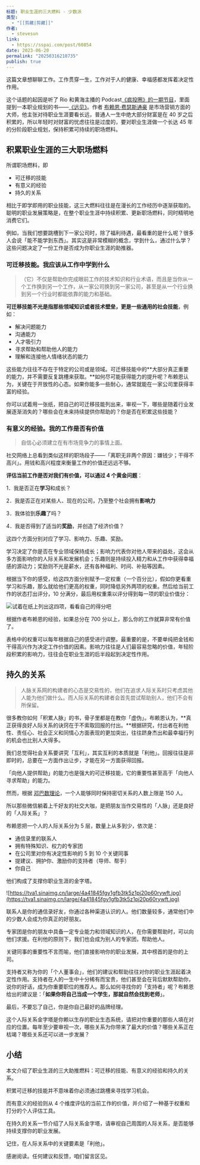 ```yaml
---
标题: 职业生涯的三大燃料 - 少数派
类型:
  - "[[剪藏|剪藏]]"
作者:
  - stevesun
link:
  - https://sspai.com/post/60854
date: 2023-06-20
permalink: "20250316210735"
publish: true
---
```

  
这篇文章想聊聊工作。工作贯穿一生，工作对于人的健康、幸福感都发挥着决定性作用。  
  
这个话题的起因是听了 Rio 和黄海主播的 Podcast[《疯投圈》的一期节目](https://sspai.com/link?target=https%3A%2F%2Fcrazy.capital%2F44)，里面提到一本职业规划的书——[《远见》](https://book.douban.com/subject/27609489/)。作者 [布赖恩·费瑟斯通豪](https://book.douban.com/subject%5Fsearch?search%5Ftext=%E5%B8%83%E8%B5%96%E6%81%A9%C2%B7%E8%B4%B9%E7%91%9F%E6%96%AF%E9%80%9A%E8%B1%AA) 是市场营销方面的大师，他主张对待职业生涯要看长远，普通人一生中绝大部分财富是在 40 岁之后积累的，所以年轻时对财富的忧虑往往是过度的，要对职业生涯做一个长达 45 年的分阶段职业规划，保持积累可持续的职场燃料。  
  
## 积累职业生涯的三大职场燃料  
  
所谓职场燃料，即  
  
- 可迁移的技能  
- 有意义的经验  
- 持久的关系  
  
相比于即学即用的职业技能，这三大燃料往往是在漫长的工作经历中逐渐获取的。聪明的职业发展策略是，在整个职业生涯中持续积累、更新职场燃料，同时精明地消费它们。  
  
例如，当我们想要跳槽到下一家公司时，除了福利待遇，最看重的是什么呢？很多人会说「能不能学到东西」。其实这是非常模糊的概念，学到什么，通过什么学？这些问题决定了一份工作是否成为你职业生涯的助推器。  
  
### 可迁移技能。我应该从工作中学到什么  
  
> （它）不仅是帮助你完成眼前工作的技术知识和行业术语，而且是当你从一个工作换到另一个工作，从一家公司换到另一家公司，甚至是从一个行业换到另一个行业时都能依靠的能力和基础。  
  
**可迁移技能不光是指那些领域知识或者技术壁垒，更是一些通用的社会技能**，例如：  
  
- 解决问题能力  
- 沟通能力  
- 人才吸引力  
- 寻求帮助和帮助他人的能力  
- 理解和连接他人情绪状态的能力  
  
这些能力往往不存在于特定的公司或是领域。可迁移技能中的**大部分真正重要的能力，并不需要反复跳槽来获取。**如何尽可能获得能力的提升呢？布赖恩认为，关键在于开放性的心态。如果你能多一些耐心，通常就能在一家公司里获得丰富的经验。  
  
你可以试着用一张纸，把自己的可迁移技能列出来，审视一下，哪些是随着行业发展逐渐消失的？哪些会在未来持续提供你帮助的？你是否在积累这些技能？  
  
### 有意义的经验。我的工作是否有价值  
  
> 自信心必须建立在有市场竞争力的事情上面。  
  
社交网络上总看到类似这样的职场段子——「离职无非两个原因：嫌钱少；干得不高兴」。用钱和高兴程度来衡量工作的价值还远远不够。  
  
**评估当前工作是否对我们有价值，可以通过 4 个黄金问题**：  
  
1．我是否正在**学习**和成长？  
  
2．我是否正在对某些人、现在的公司，乃至整个社会拥有**影响力**  
  
3．我体验到**乐趣**了吗？  
  
4．我是否得到了适当的**奖励**，并创造了经济价值？  
  
这四个方面分别对应了学习、影响力、乐趣、奖励。  
  
学习决定了你是否在专业领域保持成长；影响力代表你对他人带来的益处，这会从多方面影响你的人际关系和发展机会；乐趣则是持续投入精力和从工作中获得幸福感的源动力；奖励则不光是薪水，还有各种福利、时间、补贴等因素。  
  
根据当下你的感受，给这四方面分别赋予一定权重（一个百分比），假如你更看重学习和乐趣，那么就给他们更高的权重，同时降低另外两项的权重。然后给当前工作的状态打出评分，10 分满分，最后用权重乘以评分得到每一项的职业价值分：  
  
![试着在纸上列出这四项，看看自己的得分吧](https://tva1.sinaimg.cn/large/4a41845fgy1gfb2tptkq6j218i0d8gn3.jpg)  
  
根据作者布赖恩的经验，如果总分在 700 分以上，那么你的工作就算非常有价值了。  
  
表格中的权重可以每年根据自己的感受进行调整。最重要的是，不要单纯把金钱和干得高兴作为决定工作价值的因素。影响力往往是人们最容易忽略的价值，年轻阶段积累的影响力，往往会在职业生涯的后半段起到决定性作用。  
  
## 持久的关系  
  
> 人脉关系网的构建者的心态是交易性的，他们在追求人际关系时只考虑其他人能为他们做什么。而人际关系的构建者会首先尝试帮助别人，他们不会有所保留。  
  
很多教你如何「积累人脉」的书，骨子里都是在教你「虚伪」。布赖恩认为，**真正获得良好人际关系的诀窍在于不索取回报的付出。**根据研究，付出者在利他性、责任心、社会正义和同情心方面表现的更加突出，往往跻身杰出和最幸福行列的机会也比别人大得多。  
  
我们总觉得社会关系要讲究「互利」，其实互利的本质就是「利他」。回报往往是非即时的，总要在一方面作出让步，才能在另一方面获得回报。  
  
「向他人提供帮助」的能力也是强大的可迁移技能，它的重要性甚至高于「向他人寻求帮助」的能力。  
  
然而，根据 [邓巴数理论](https://sspai.com/link?target=https%3A%2F%2Fzh.wikipedia.org%2Fzh-hans%2F%25E9%2582%2593%25E5%25B7%25B4%25E6%2595%25B0)，一个人能够同时保持密切关系的人数上限是 150 人。  
  
所以那些微信躺着上千好友的社交大咖，是把朋友当作交易性的「人脉」还是良好的「人际关系」？  
  
布赖恩把一个人的人际关系分为 5 层，数量上从多到少，依次是：  
  
- 通信录里的联系人  
- 拥有特殊知识、权力的专家团  
- 在公司里对你有决定性影响的 5 到 10 个关键同事  
- 提建议、拥护你、激励你的支持者（导师、帮手）  
- 你自己  
  
他们构成了支撑你职业生涯的金字塔。  
  
![https://tva1.sinaimg.cn/large/4a41845fgy1gfb3tk5z1pj20p60rywft.jpg](https://tva1.sinaimg.cn/large/4a41845fgy1gfb3tk5z1pj20p60rywft.jpg)  
  
联系人是你的通信录好友，你通过各种渠道认识的人。他们数量较多，通常他们中的少数人会成为你真正的好朋友。  
  
专家团是你的朋友中具备一定专业能力和领域知识的人，在你需要帮助时，可以向他们求援。在利他的原则下，我们也会成为别人的专家团，帮助他人。  
  
关键同事的重要性不言而喻，他们直接影响你的职业发展，其中榜首的是你的上司。  
  
支持者又称为你的「个人董事会」，他们的建议和帮助往往对你的职业生涯起着决定性作用。支持者在人的一生中十分稀有而宝贵，他们甚至会在背后默默帮助你，说你的好话，成为你重要职位的推荐人。那么如何寻找你的「支持者」呢？布赖恩给出的建议是：「**如果你将自己当成一个学生，那就自然会找到老师**」。  
  
最后，不要忘了自己，你是你自己最好的品牌经理。  
  
这个人际关系金字塔是你赖以生存的职业生态系统，请把对你重要的那些人填在对应的位置。每年至少要审视一次，哪些关系为你带来了最大的价值？哪些关系正在枯竭？哪些关系还可以进一步发展？  
  
## 小结  
  
本文介绍了职业生涯的三大助推燃料：可迁移的技能、有意义的经验和持久的关系。  
  
积累可迁移的技能并不意味着你必须通过跳槽来寻找学习机会。  
  
而有意义的经验则从 4 个维度评估的当前工作的价值，并介绍了一种基于权重和打分的个人评估工具。  
  
在持久的关系一节介绍了人际关系金字塔，请审视自己周围的人际关系，是否能够持续支撑你的职业发展。  
  
记住，在人际关系中的关键要素是「利他」。  
  
感谢阅读。任何建议和反馈，咱们留言区见。  
